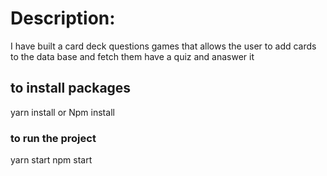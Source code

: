 # Description:
I have built a card deck questions games that allows the user to add cards to the data base and fetch them have a quiz and anaswer it 

## to install packages 
yarn install or Npm install
### to run the project
yarn start npm start